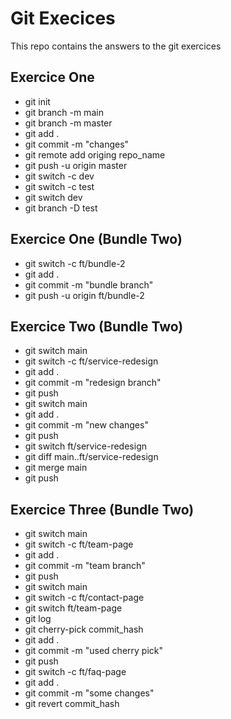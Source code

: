 # Git Execices

This repo contains the answers to the git exercices

## Exercice One

- git init
- git branch -m main
- git branch -m master
- git add .
- git commit -m "changes"
- git remote add origing repo_name
- git push -u origin master
- git switch -c dev
- git switch -c test
- git switch dev
- git branch -D test

## Exercice One (Bundle Two)

- git switch -c ft/bundle-2
- git add .
- git commit -m "bundle branch"
- git push -u origin ft/bundle-2

## Exercice Two (Bundle Two)

- git switch main
- git switch -c ft/service-redesign
- git add .
- git commit -m "redesign branch"
- git push
- git switch main
- git add .
- git commit -m "new changes"
- git push
- git switch ft/service-redesign
- git diff main..ft/service-redesign
- git merge main
- git push

## Exercice Three (Bundle Two)

- git switch main
- git switch -c ft/team-page
- git add .
- git commit -m "team branch"
- git push
- git switch main
- git switch -c ft/contact-page
- git switch ft/team-page
- git log
- git cherry-pick commit_hash
- git add .
- git commit -m "used cherry pick"
- git push
- git switch -c ft/faq-page
- git add .
- git commit -m "some changes"
- git revert commit_hash
